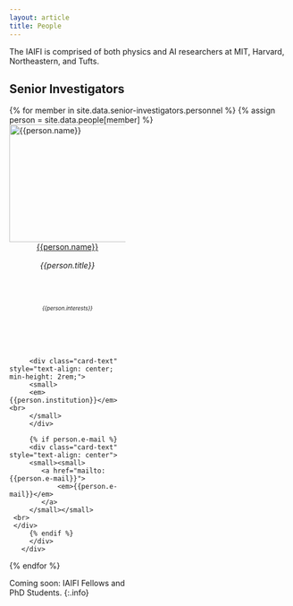 ```yaml
---
layout: article
title: People
---
```



The IAIFI is comprised of both physics and AI researchers at MIT, Harvard, Northeastern, and Tufts.

## Senior Investigators

<div class="card-columns">
  <!--<div class="row">-->
  {% for member in site.data.senior-investigators.personnel  %}
     {% assign person = site.data.people[member] %}
     <div class="card" style="width: 13rem; height: 29rem; justify-content: center;">
         <img class="card-img-top" src="{{person.photo}}" alt="{{person.name}}" height="210rem">
         <div class="card-body d-flex flex-column">
         <div class="card-text" style="text-align: center; min-height: 2rem;">
         <a href="{{person.website}}">{{person.name}}</a>
         </div>
         <div class="card-text" style="text-align: center; min-height: 5rem; line-height: 140%">
         <em> {{person.title}} </em> <br>
         </div>
         <div class="card-text" style="text-align: center; min-height: 5rem; line-height: 100%">
         <small>
	 <small>
         <em> {{person.interests}} </em> <br>
         </small>
         </small>
         </div>

         <div class="card-text" style="text-align: center; min-height: 2rem;">
         <small>
         <em>{{person.institution}}</em><br>
         </small>
         </div>

         {% if person.e-mail %}
         <div class="card-text" style="text-align: center">
         <small><small>
			<a href="mailto:{{person.e-mail}}">
				<em>{{person.e-mail}}</em>
			</a>
		 </small></small>
     <br>
     </div>
         {% endif %}
         </div>
       </div>
  {% endfor %}
  <!--
  </div>
<br> -->
</div>

Coming soon: IAIFI Fellows and PhD Students.
{:.info}
